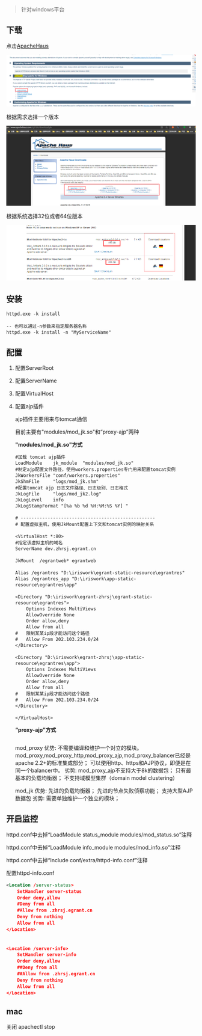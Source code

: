 > 针对windows平台



[windows文档]: http://httpd.apache.org/docs/2.4/zh-cn/platform/windows.html



## 下载

 点击[ApacheHaus](http://www.apachehaus.com/cgi-bin/download.plx)

![image-20200707160307614](images/img.png)



根据需求选择一个版本

![image-20200707160418830](images/img_1.png)



根据系统选择32位或者64位版本

![image-20200707160536425](images/img_2.png)

## 安装



```
httpd.exe -k install

-- 也可以通过-n参数来指定服务器名称
httpd.exe -k install -n "MyServiceName"

```





## 配置

1. 配置ServerRoot

2. 配置ServerName

3. 配置VirtualHost

4. 配置ajp插件

   ajp插件主要用来与tomcat通信

   目前主要有"modules/mod_jk.so"和“proxy-ajp”两种

   

   **"modules/mod_jk.so"方式**

   [连接器文档]: http://tomcat.apache.org/connectors-doc/webserver_howto/apache.html
   
   ~~~
   #加载 tomcat ajp插件
   LoadModule    jk_module  "modules/mod_jk.so"
   #制定ajp配置文件路径，使用workers.properties专门用来配置tomcat实例
   JkWorkersFile "conf/workers.properties"
   JkShmFile     "logs/mod_jk.shm"
   #配置tomcat ajp 日志文件路径、日志级别、日志格式
   JkLogFile     "logs/mod_jk2.log"
   JkLogLevel    info
   JkLogStampFormat "[%a %b %d %H:%M:%S %Y] "
   
   # --------------------------------------------------
   # 配置虚拟主机，使用JkMount配置上下文和tomcat实例的映射关系
   
   <VirtualHost *:80>
   #指定该虚拟主机的域名
   ServerName dev.zhrsj.egrant.cn
   
   JkMount  /egrantweb* egrantweb
   
   Alias /egrantres "D:\iriswork\egrant-static-resource\egrantres"
   Alias /egrantres_app "D:\iriswork\app-static-resource\egrantres\app"
   
   <Directory "D:\iriswork\egrant-zhrsj\egrant-static-resource\egrantres">
       Options Indexes MultiViews
       AllowOverride None
       Order allow,deny
       Allow from all
   #   限制某某ip段才能访问这个路径
   #   Allow From 202.103.234.0/24
   </Directory>
   
   <Directory "D:\iriswork\egrant-zhrsj\app-static-resource\egrantres\app">
       Options Indexes MultiViews
       AllowOverride None
       Order allow,deny
       Allow from all
   #   限制某某ip段才能访问这个路径
   #   Allow From 202.103.234.0/24
   </Directory>
   
   </VirtualHost>
   ~~~
   
   
   
   **“proxy-ajp”方式**
   
   ~~~
   
   ~~~
   
   
   
   mod_proxy
     优势:
       不需要编译和维护一个对立的模块。mod_proxy,mod_proxy_http,mod_proxy_ajp,mod_proxy_balancer已经是apache 2.2+的标准集成部分；
       可以使用http、https和AJP协议，即便是在同一个balancer中。
     劣势:
       mod_proxy_ajp不支持大于8k的数据包；
       只有最基本的负载均衡器；
       不支持域模型集群（domain model clustering）
   
   mod_jk
     优势:
       先进的负载均衡器；
       先进的节点失败侦察功能；
       支持大型AJP 数据包
     劣势:
       需要单独维护一个独立的模块；
   
   [参考文章]: http://blog.sina.com.cn/s/blog_72cbab8801015jy4.html



## 开启监控

httpd.conf中去掉“LoadModule status_module modules/mod_status.so”注释 

httpd.conf中去掉“LoadModule info_module modules/mod_info.so”注释 

httpd.conf中去掉“Include conf/extra/httpd-info.conf”注释

配置httpd-info.conf

~~~xml
<Location /server-status>
    SetHandler server-status
    Order deny,allow
    #Deny from all
    #Allow from .zhrsj.egrant.cn
	Deny from nothing
	Allow from all
</Location>


<Location /server-info>
    SetHandler server-info
    Order deny,allow
    ##Deny from all
    ##Allow from .zhrsj.egrant.cn
	Deny from nothing
	Allow from all
</Location>
~~~

## mac

关闭 apachectl stop